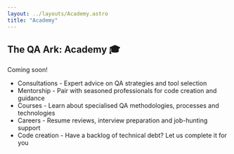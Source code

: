 ```yaml
---
layout: ../layouts/Academy.astro
title: "Academy"
---
```


## The QA Ark: Academy 🎓

Coming soon!

- Consultations - Expert advice on QA strategies and tool selection
- Mentorship - Pair with seasoned professionals for code creation and guidance
- Courses - Learn about specialised QA methodologies, processes and technologies
- Careers - Resume reviews, interview preparation and job-hunting support
- Code creation - Have a backlog of technical debt? Let us complete it for you 